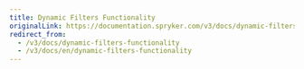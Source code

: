 ```yaml
---
title: Dynamic Filters Functionality
originalLink: https://documentation.spryker.com/v3/docs/dynamic-filters-functionality
redirect_from:
  - /v3/docs/dynamic-filters-functionality
  - /v3/docs/en/dynamic-filters-functionality
---
```



